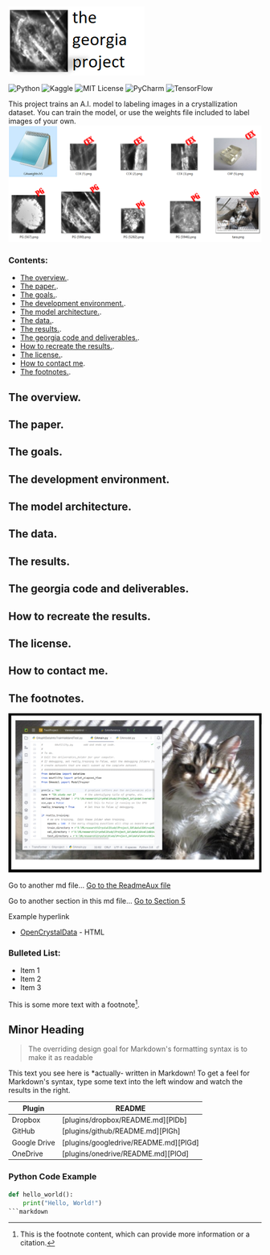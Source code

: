 
![Hero](images/HeroWithTitleSmall.png)

![Python](https://img.shields.io/badge/Python-3.8-blue)
![Kaggle](https://img.shields.io/badge/Kaggle-Data-teal?logo=kaggle&logoColor=white)
![MIT License](https://img.shields.io/badge/License-MIT-green)
![PyCharm](https://img.shields.io/badge/PyCharm-2023.2.4-orange)
![TensorFlow](https://img.shields.io/badge/TensorFlow-2.10.1-gold)

This project trains an A.I. model to labeling images in a crystallization dataset.  You can train the model, or use the weights file included to label images of your own.  
![Tara](images/InferenceExample.png)


### Contents:
- [The overview.](#the-overview).
- [The paper.](#the-paper).
- [The goals.](#the-goals).
- [The development environment.](#the-development-environment).
- [The model architecture.](#the-model-architecture).
- [The data.](#the-data).
- [The results.](#the-results).
- [The georgia code and deliverables.](#the-georgia-code-and-deliverables).
- [ How to recreate the results.](#how-to-recreate-the-results).
- [The license.](#the-license).
- [How to contact me](#how-to-contact-me).
- [The footnotes.](#the-footnotes).
  
## The overview. 
## The paper.
## The goals.
## The development environment. 
## The model architecture. 
## The data. 
## The results. 
## The georgia code and deliverables. 
## How to recreate the results.  
## The license. 
## How to contact me. 
## The footnotes. 

![Tara](images/BannerTara.png)


Go to another md file...
[Go to the ReadmeAux file](docs/ReadmeAux.md)

Go to another section in this md file...
[Go to Section 5](docs/ReadmeAux.md#section-5-methodology)

Example hyperlink 
- [OpenCrystalData](https://www.kaggle.com/datasets/opencrystaldata/cephalexin-reactive-crystallization?resource=download) - HTML

### Bulleted List:
- Item 1
- Item 2
- Item 3

This is some more text with a footnote[^1].

[^1]: This is the footnote content, which can provide more information or a citation.

## Minor Heading
> The overriding design goal for Markdown's
> formatting syntax is to make it as readable

This text you see here is *actually- written in Markdown! To get a feel
for Markdown's syntax, type some text into the left window and
watch the results in the right.

| Plugin | README |
| ------ | ------ |
| Dropbox | [plugins/dropbox/README.md][PlDb] |
| GitHub | [plugins/github/README.md][PlGh] |
| Google Drive | [plugins/googledrive/README.md][PlGd] |
| OneDrive | [plugins/onedrive/README.md][PlOd] |

### Python Code Example
```python
def hello_world():
    print("Hello, World!")
```markdown
